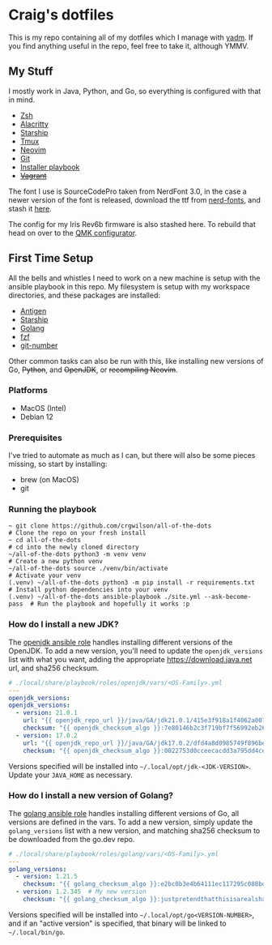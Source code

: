 # Craig's dotfiles

This is my repo containing all of my dotfiles which I manage with [yadm](https://yadm.io). If you find anything useful in the repo, feel free to take it, although YMMV.

## My Stuff

I mostly work in Java, Python, and Go, so everything is configured with that in mind.

* [Zsh](./.config/zsh/)
* [Alacritty](./.config/alacritty/alacritty.yml)
* [Starship](./.config/starship/starship.toml)
* [Tmux](./.config/tmux/tmux.conf)
* [Neovim](./.config/nvim/)
* [Git](./.config/git/)
* [Installer playbook](./.local/share/playbook/)
* [~~Vagrant~~](./.vagrant.d/Vagrantfile)

The font I use is SourceCodePro taken from NerdFont 3.0, in the case a newer version of the font is released, download the ttf from [nerd-fonts](https://github.com/ryanoasis/nerd-fonts), and stash it [here](./.local/share/myfonts/sauce_code_prod_nerd_font/).

The config for my Iris Rev6b firmware is also stashed here. To rebuild that head on over to the [QMK configurator](https://config.qmk.fm/#/keebio/iris/rev6/LAYOUT).

## First Time Setup

All the bells and whistles I need to work on a new machine is setup with the ansible playbook in this repo. My filesystem is setup with my workspace directories, and these packages are installed:

* [Antigen](https://github.com/zsh-users/antigen)
* [Starship](https://starship.rs)
* [Golang](https://go.dev)
* [fzf](https://github.com/junegunn/fzf)
* [git-number](https://github.com/holygeek/git-number)

Other common tasks can also be run with this, like installing new versions of Go, ~~Python~~, and ~~OpenJDK~~, or ~~recompiling Neovim~~.

### Platforms

* MacOS (Intel)
* Debian 12

### Prerequisites

I've tried to automate as much as I can, but there will also be some pieces missing, so start by installing:

* brew (on MacOS)
* git

### Running the playbook

```console
~ git clone https://github.com/crgwilson/all-of-the-dots                 # Clone the repo on your fresh install
~ cd all-of-the-dots                                                     # cd into the newly cloned directory
~/all-of-the-dots python3 -m venv venv                                   # Create a new python venv
~/all-of-the-dots source ./venv/bin/activate                             # Activate your venv
(.venv) ~/all-of-the-dots python3 -m pip install -r requirements.txt     # Install python dependencies into your venv
(.venv) ~/all-of-the-dots ansible-playbook ./site.yml --ask-become-pass  # Run the playbook and hopefully it works :p
```

### How do I install a new JDK?

The [openjdk ansible role](./.local/share/playbook/roles/openjdk) handles installing different versions of the OpenJDK. To add a new version, you'll need to update the `openjdk_versions` list with what you want, adding the appropriate https://download.java.net url, and sha256 checksum.
```yaml
# ./local/share/playbook/roles/openjdk/vars/<OS-Family>.yml
---
openjdk_versions:
openjdk_versions:
  - version: 21.0.1
    url: "{{ openjdk_repo_url }}/java/GA/jdk21.0.1/415e3f918a1f4062a0074a2794853d0d/12/GPL/openjdk-21.0.1_{{ openjdk_dist }}-{{ openjdk_arch }}_bin.tar.gz"
    checksum: "{{ openjdk_checksum_algo }}:7e80146b2c3f719bf7f56992eb268ad466f8854d5d6ae11805784608e458343f"
  - version: 17.0.2
    url: "{{ openjdk_repo_url }}/java/GA/jdk17.0.2/dfd4a8d0985749f896bed50d7138ee7f/8/GPL/openjdk-17.0.2_{{ openjdk_dist }}-{{ openjdk_arch }}_bin.tar.gz"
    checksum: "{{ openjdk_checksum_algo }}:0022753d0cceecacdd3a795dd4cea2bd7ffdf9dc06e22ffd1be98411742fbb44"
```

Versions specified will be installed into `~/.local/opt/jdk-<JDK-VERSION>`. Update your `JAVA_HOME` as necessary.

### How do I install a new version of Golang?

The [golang ansible role](./.local/share/playbook/roles/golang) handles installing different versions of Go, all versions are defined in the vars. To add a new version, simply update the `golang_versions` list with a new version, and matching sha256 checksum to be downloaded from the go.dev repo.

```yaml
# ./local/share/playbook/roles/golang/vars/<OS-Family>.yml
---
golang_versions:
  - version: 1.21.5
    checksum: "{{ golang_checksum_algo }}:e2bc0b3e4b64111ec117295c088bde5f00eeed1567999ff77bc859d7df70078e"
  - version: 1.2.345  # My new version
    checksum: "{{ golang_checksum_algo }}:justpretendthatthisisarealsha256checksumimtoolazytogogenerateone"
```

Versions specified will be installed into `~/.local/opt/go<VERSION-NUMBER>`, and if an "active version" is specified, that binary will be linked to `~/.local/bin/go`.

